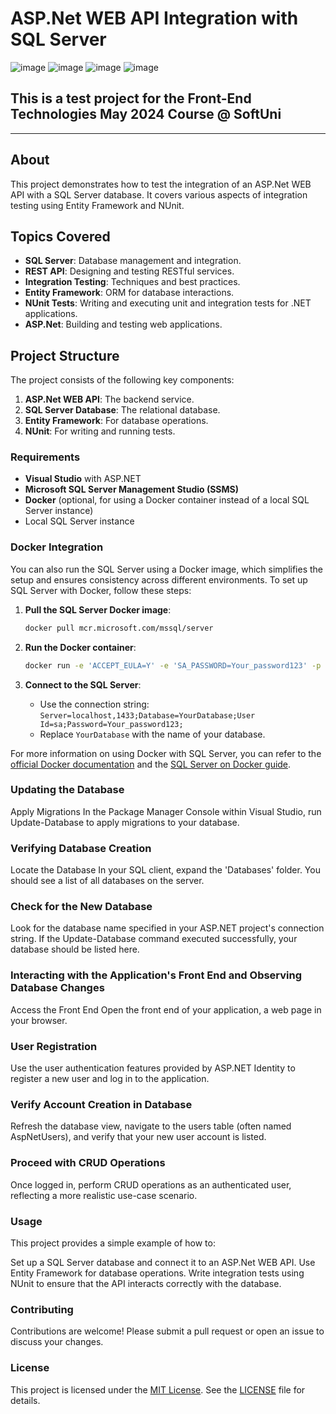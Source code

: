 # ASP.Net WEB API Integration with SQL Server
![image](https://img.shields.io/badge/C%23-239120?style=for-the-badge&logo=csharp&logoColor=white)
![image](https://img.shields.io/badge/.NET-512BD4?style=for-the-badge&logo=dotnet&logoColor=white)
![image](https://img.shields.io/badge/Visual_Studio-5C2D91?style=for-the-badge&logo=visual%20studio&logoColor=white)
![image](https://img.shields.io/badge/Docker-2CA5E0?style=for-the-badge&logo=docker&logoColor=white)
## This is a test project for the Front-End Technologies May 2024 Course @ SoftUni

---

## About

This project demonstrates how to test the integration of an ASP.Net WEB API with a SQL Server database. It covers various aspects of integration testing using Entity Framework and NUnit.

## Topics Covered

- **SQL Server**: Database management and integration.
- **REST API**: Designing and testing RESTful services.
- **Integration Testing**: Techniques and best practices.
- **Entity Framework**: ORM for database interactions.
- **NUnit Tests**: Writing and executing unit and integration tests for .NET applications.
- **ASP.Net**: Building and testing web applications.

## Project Structure

The project consists of the following key components:

1. **ASP.Net WEB API**: The backend service.
2. **SQL Server Database**: The relational database.
3. **Entity Framework**: For database operations.
4. **NUnit**: For writing and running tests.

### Requirements

- **Visual Studio** with ASP.NET
- **Microsoft SQL Server Management Studio (SSMS)**
- **Docker** (optional, for using a Docker container instead of a local SQL Server instance)
- Local SQL Server instance


### Docker Integration
You can also run the SQL Server using a Docker image, which simplifies the setup and ensures consistency across different environments. To set up SQL Server with Docker, follow these steps:

1. **Pull the SQL Server Docker image**:

    ```bash
    docker pull mcr.microsoft.com/mssql/server
    ```

2. **Run the Docker container**:

    ```bash
    docker run -e 'ACCEPT_EULA=Y' -e 'SA_PASSWORD=Your_password123' -p 1433:1433 --name sqlserver -d mcr.microsoft.com/mssql/server
    ```

3. **Connect to the SQL Server**:

    - Use the connection string: `Server=localhost,1433;Database=YourDatabase;User Id=sa;Password=Your_password123;`
    - Replace `YourDatabase` with the name of your database.

For more information on using Docker with SQL Server, you can refer to the [official Docker documentation](https://hub.docker.com/_/microsoft-mssql-server) and the [SQL Server on Docker guide](https://docs.microsoft.com/en-us/sql/linux/sql-server-linux-docker-container-deployment).

### Updating the Database
Apply Migrations
In the Package Manager Console within Visual Studio, run Update-Database to apply migrations to your database.

### Verifying Database Creation
Locate the Database
In your SQL client, expand the 'Databases' folder. You should see a list of all databases on the server.

### Check for the New Database
Look for the database name specified in your ASP.NET project's connection string. If the Update-Database command executed successfully, your database should be listed here.
### Interacting with the Application's Front End and Observing Database Changes
Access the Front End
Open the front end of your application, a web page in your browser.

### User Registration
Use the user authentication features provided by ASP.NET Identity to register a new user and log in to the application.

### Verify Account Creation in Database
Refresh the database view, navigate to the users table (often named AspNetUsers), and verify that your new user account is listed.

### Proceed with CRUD Operations
Once logged in, perform CRUD operations as an authenticated user, reflecting a more realistic use-case scenario.

### Usage
This project provides a simple example of how to:

Set up a SQL Server database and connect it to an ASP.Net WEB API.
Use Entity Framework for database operations.
Write integration tests using NUnit to ensure that the API interacts correctly with the database.
### Contributing
Contributions are welcome! Please submit a pull request or open an issue to discuss your changes.

### License
This project is licensed under the [MIT License](LICENSE). See the [LICENSE](LICENSE) file for details.
